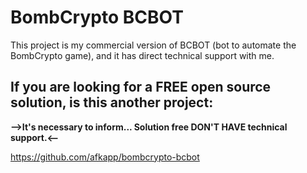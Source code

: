 # BombCrypto BCBOT

This project is my commercial version of BCBOT (bot to automate the BombCrypto game), and it has direct technical support with me.

## If you are looking for a FREE open source solution, is this another project:
**-->It's necessary to inform... Solution free DON'T HAVE technical support.<--**

https://github.com/afkapp/bombcrypto-bcbot
